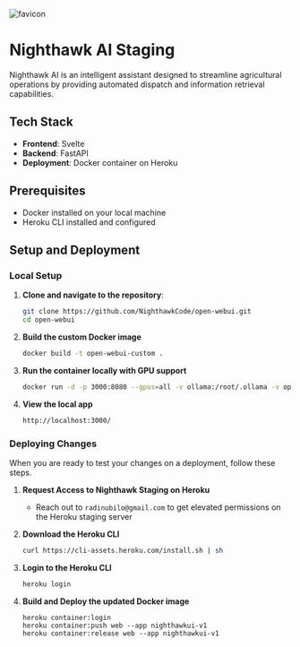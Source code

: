 ![favicon](https://github.com/NighthawkCode/open-webui/assets/81494065/181f8eb0-2a71-4527-8d9f-d92ecbdf5d5b)
# Nighthawk AI Staging

Nighthawk AI is an intelligent assistant designed to streamline agricultural operations by providing automated dispatch and information retrieval capabilities.

## Tech Stack

- **Frontend**: Svelte
- **Backend**: FastAPI
- **Deployment**: Docker container on Heroku

## Prerequisites

- Docker installed on your local machine
- Heroku CLI installed and configured

## Setup and Deployment

### Local Setup

1. **Clone and navigate to the repository**:
   ```bash
   git clone https://github.com/NighthawkCode/open-webui.git
   cd open-webui

2. **Build the custom Docker image**
   ```bash
   docker build -t open-webui-custom .

3. **Run the container locally with GPU support**
   ```bash
   docker run -d -p 3000:8080 --gpus=all -v ollama:/root/.ollama -v open-webui:/app/backend/data --name open-webui-custom --restart always open-webui-custom

4. **View the local app**
   ```bash
   http://localhost:3000/

### Deploying Changes

When you are ready to test your changes on a deployment, follow these steps.

1. **Request Access to Nighthawk Staging on Heroku**
   - Reach out to ```radinubilo@gmail.com``` to get elevated permissions on the Heroku staging server

2. **Download the Heroku CLI**
   ```bash
   curl https://cli-assets.heroku.com/install.sh | sh

3. **Login to the Heroku CLI**
   ```bash
   heroku login

4. **Build and Deploy the updated Docker image**
   ```
   heroku container:login
   heroku container:push web --app nighthawkui-v1
   heroku container:release web --app nighthawkui-v1
